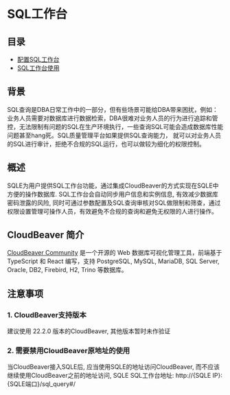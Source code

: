 # SQL工作台

## 目录

* [配置SQL工作台](./sql_query_config.md)
* [SQL工作台使用](./use_sql_query.md)

## 背景

SQL查询是DBA日常工作中的一部分，但有些场景可能给DBA带来困扰，例如：业务人员需要对数据库进行数据检索，DBA很难对业务人员的行为进行追踪和管控，无法限制有问题的SQL在生产环境执行，一些查询SQL可能会造成数据库性能问题甚至hang死。SQL质量管理平台如果提供SQL查询能力，
就可以对业务人员的SQL进行审计，拒绝不合规的SQL运行，也可以做较为细化的权限控制。

## 概述

SQLE为用户提供SQL工作台功能，通过集成CloudBeaver的方式实现在SQLE中方便的操作数据库. SQL工作台会自动同步用户信息和实例信息, 有效减少数据库密码泄露的风险,
同时可通过参数配置及SQL查询审核对SQL做限制和筛查，通过权限设置管理可操作人员，有效避免不合规的查询和避免无权限的人进行操作。

## CloudBeaver 简介

[CloudBeaver Community](https://github.com/dbeaver/cloudbeaver) 是一个开源的 Web 数据库可视化管理工具，前端基于 TypeScript 和 React 编写，支持
PostgreSQL, MySQL, MariaDB, SQL Server, Oracle, DB2, Firebird, H2, Trino 等数据库。

## 注意事项

### 1. CloudBeaver支持版本

建议使用 22.2.0 版本的CloudBeaver, 其他版本暂时未作验证

### 2. 需要禁用CloudBeaver原地址的使用

当CloudBeaver接入SQLE后, 应当使用SQLE的地址访问CloudBeaver, 而不应该继续使用CloudBeaver之前的地址访问, SQLE SQL工作台地址: http://{SQLE IP}:
{SQLE端口}/sql_query#/